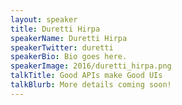 ```yaml
---
layout: speaker
title: Duretti Hirpa
speakerName: Duretti Hirpa
speakerTwitter: duretti
speakerBio: Bio goes here.
speakerImage: 2016/duretti_hirpa.png
talkTitle: Good APIs make Good UIs
talkBlurb: More details coming soon!
---
```

